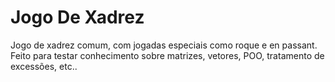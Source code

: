 # Jogo De Xadrez
Jogo de xadrez comum, com jogadas especiais como roque e en passant. Feito para testar conhecimento sobre matrizes, vetores, POO, tratamento de excessões, etc..
#

